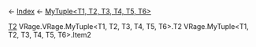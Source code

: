 ← [Index](Api-Index) ← [MyTuple<T1, T2, T3, T4, T5, T6>](VRage.MyTuple`6)

[T2]() VRage.VRage.MyTuple<T1, T2, T3, T4, T5, T6>.T2 VRage.MyTuple<T1, T2, T3, T4, T5, T6>.Item2